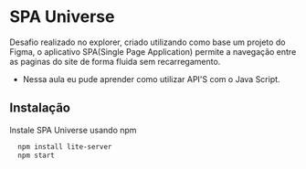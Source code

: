 # SPA Universe 
Desafio realizado no explorer, criado utilizando como base um projeto do Figma, o aplicativo SPA(Single Page Application) permite a navegação entre as paginas do site de forma fluida sem recarregamento.
- Nessa aula eu pude aprender como utilizar API'S com o Java Script.
    
## Instalação

Instale SPA Universe usando npm

```bash
  npm install lite-server
  npm start
```

